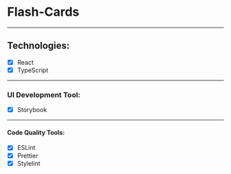 # Flash-Cards

---
## Technologies:
- [x] React
- [x] TypeScript
---
### UI Development Tool:
- [x] Storybook
---
#### Code Quality Tools:
- [x] ESLint
- [x] Prettier
- [x] Stylelint
